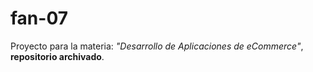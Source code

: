 # fan-07

Proyecto para la materia: <em>"Desarrollo de Aplicaciones de eCommerce"</em>, <b>repositorio archivado</b>.
